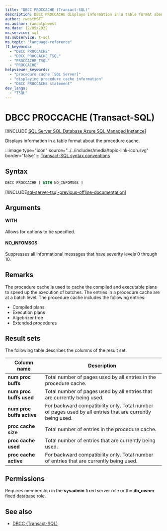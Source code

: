 ```yaml
---
title: "DBCC PROCCACHE (Transact-SQL)"
description: DBCC PROCCACHE displays information in a table format about the procedure cache.
author: rwestMSFT
ms.author: randolphwest
ms.date: 12/05/2022
ms.service: sql
ms.subservice: t-sql
ms.topic: "language-reference"
f1_keywords:
  - "DBCC PROCCACHE"
  - "DBCC_PROCCACHE_TSQL"
  - "PROCCACHE_TSQL"
  - "PROCCACHE"
helpviewer_keywords:
  - "procedure cache [SQL Server]"
  - "displaying procedure cache information"
  - "DBCC PROCCACHE statement"
dev_langs:
  - "TSQL"
---
```


# DBCC PROCCACHE (Transact-SQL)

[!INCLUDE [SQL Server SQL Database Azure SQL Managed Instance](../../includes/applies-to-version/sql-asdb-asdbmi.md)]

Displays information in a table format about the procedure cache.

:::image type="icon" source="../../includes/media/topic-link-icon.svg" border="false"::: [Transact-SQL syntax conventions](../../t-sql/language-elements/transact-sql-syntax-conventions-transact-sql.md)

## Syntax

```sql
DBCC PROCCACHE [ WITH NO_INFOMSGS ]
```

[!INCLUDE[sql-server-tsql-previous-offline-documentation](../../includes/sql-server-tsql-previous-offline-documentation.md)]

## Arguments

#### WITH

Allows for options to be specified.

#### NO_INFOMSGS

Suppresses all informational messages that have severity levels 0 through 10.

## Remarks

The procedure cache is used to cache the compiled and executable plans to speed up the execution of batches. The entries in a procedure cache are at a batch level. The procedure cache includes the following entries:

- Compiled plans
- Execution plans
- Algebrizer tree
- Extended procedures

## Result sets

The following table describes the columns of the result set.

| Column name | Description |
| --- | --- |
| **num proc buffs** | Total number of pages used by all entries in the procedure cache. |
| **num proc buffs used** | Total number of pages used by all entries that are currently being used. |
| **num proc buffs active** | For backward compatibility only. Total number of pages used by all entries that are currently being used. |
| **proc cache size** | Total number of entries in the procedure cache. |
| **proc cache used** | Total number of entries that are currently being used. |
| **proc cache active** | For backward compatibility only. Total number of entries that are currently being used. |

## Permissions

Requires membership in the **sysadmin** fixed server role or the **db_owner** fixed database role.

## See also

- [DBCC (Transact-SQL)](../../t-sql/database-console-commands/dbcc-transact-sql.md)
